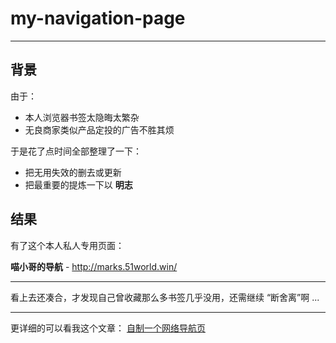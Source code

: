 # my-navigation-page

---

## 背景

由于：

- 本人浏览器书签太隐晦太繁杂
- 无良商家类似产品定投的广告不胜其烦

于是花了点时间全部整理了一下：

- 把无用失效的删去或更新
- 把最重要的提炼一下以 **明志**


## 结果

有了这个本人私人专用页面：

**喵小哥的导航** - http://marks.51world.win/

---

看上去还凑合，才发现自己曾收藏那么多书签几乎没用，还需继续 “断舍离”啊 ...

---

更详细的可以看我这个文章： [自制一个网络导航页](http://51world.win/2017/09/14/%E7%BC%96%E7%A8%8B%E9%82%A3%E7%82%B9%E4%BA%8B%E5%84%BF-%E8%87%AA%E5%88%B6%E7%BD%91%E7%AB%99%E5%AF%BC%E8%88%AA%E9%A1%B5/ "自制一个网络导航页")
